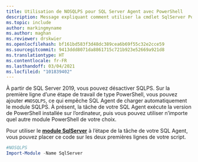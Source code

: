 ```yaml
---
title: Utilisation de NOSQLPS pour SQL Server Agent avec PowerShell
description: Message expliquant comment utiliser la cmdlet SqlServer PowerShell au lieu de la cmdlet sqlps avec SQL Server Agent
ms.topic: include
author: markingmyname
ms.author: maghan
ms.reviewer: drskwier
ms.openlocfilehash: bf161bd583f3d48dc389cea6b69f55c32e2cce59
ms.sourcegitcommit: 9413ddd8071da8861715c721b923e52669a921d8
ms.translationtype: HT
ms.contentlocale: fr-FR
ms.lasthandoff: 03/04/2021
ms.locfileid: "101839402"
---
```

À partir de SQL Server 2019, vous pouvez désactiver SQLPS. Sur la première ligne d’une étape de travail de type PowerShell, vous pouvez ajouter `#NOSQLPS`, ce qui empêche SQL Agent de charger automatiquement le module SQLPS. À présent, la tâche de votre SQL Agent exécute la version de PowerShell installée sur l’ordinateur, puis vous pouvez utiliser n’importe quel autre module PowerShell de votre choix.

Pour utiliser le [**module SqlServer**](https://www.powershellgallery.com/packages/Sqlserver/21.1.18235) à l’étape de la tâche de votre SQL Agent, vous pouvez placer ce code sur les deux premières lignes de votre script.

```powershell
#NOSQLPS
Import-Module -Name SqlServer
```